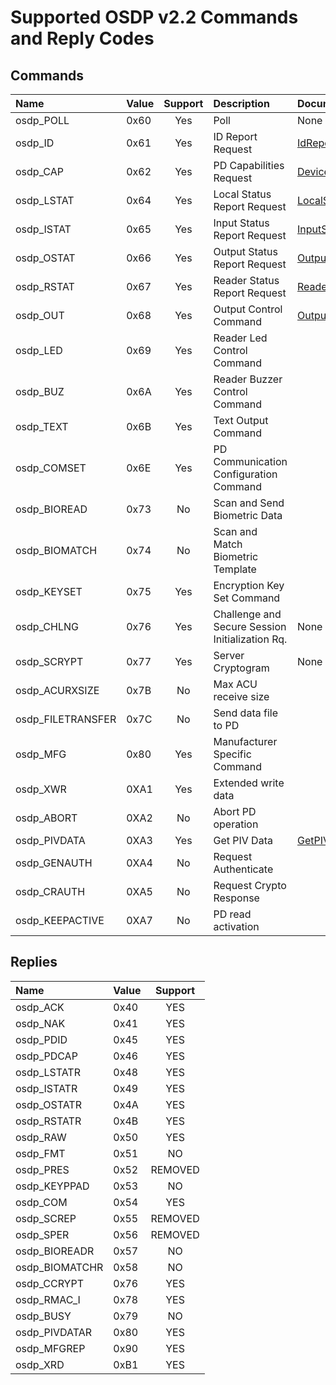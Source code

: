 # Supported OSDP v2.2 Commands and Reply Codes

## Commands
| Name | Value | Support | Description | Documentation |
|:-----|:------|:-------:|:------------|:--------------|
| osdp_POLL         | 0x60 | Yes | Poll | None |
| osdp_ID           | 0x61 | Yes | ID Report Request | [IdReport](https://bytedreamer.github.io/OSDP.Net/html/html/M-OSDP.Net.ControlPanel.IdReport.htm) |
| osdp_CAP          | 0x62 | Yes | PD Capabilities Request | [DeviceCapabilities](https://bytedreamer.github.io/OSDP.Net/html/html/M-OSDP.Net.ControlPanel.DeviceCapabilities.htm) |
| osdp_LSTAT        | 0x64 | Yes | Local Status Report Request | [LocalStatus](https://bytedreamer.github.io/OSDP.Net/html/html/M-OSDP.Net.ControlPanel.LocalStatus.htm) |
| osdp_ISTAT        | 0x65 | Yes | Input Status Report Request | [InputStatus](https://bytedreamer.github.io/OSDP.Net/html/html/M-OSDP.Net.ControlPanel.InputStatus.htm) |
| osdp_OSTAT        | 0x66 | Yes | Output Status Report Request | [OutputStatus](https://bytedreamer.github.io/OSDP.Net/html/html/M-OSDP.Net.ControlPanel.OutputStatus.htm) |
| osdp_RSTAT        | 0x67 | Yes | Reader Status Report Request | [ReaderStatus](https://bytedreamer.github.io/OSDP.Net/html/html/M-OSDP.Net.ControlPanel.ReaderStatus.htm) |
| osdp_OUT          | 0x68 | Yes | Output Control Command | [OutputControl](https://bytedreamer.github.io/OSDP.Net/html/html/M-OSDP.Net.ControlPanel.OutputControl.htm) |
| osdp_LED          | 0x69 | Yes | Reader Led Control Command | | 
| osdp_BUZ          | 0x6A | Yes | Reader Buzzer Control Command | |
| osdp_TEXT         | 0x6B | Yes | Text Output Command | |
| osdp_COMSET       | 0x6E | Yes | PD Communication Configuration Command | |
| osdp_BIOREAD      | 0x73 | No  | Scan and Send Biometric Data | |
| osdp_BIOMATCH     | 0x74 | No  | Scan and Match Biometric Template | |
| osdp_KEYSET       | 0x75 | Yes | Encryption Key Set Command | |
| osdp_CHLNG        | 0x76 | Yes | Challenge and Secure Session Initialization Rq. | None |
| osdp_SCRYPT       | 0x77 | Yes | Server Cryptogram | None |
| osdp_ACURXSIZE    | 0x7B | No  | Max ACU receive size | |
| osdp_FILETRANSFER | 0x7C | No  | Send data file to PD | |
| osdp_MFG          | 0x80 | Yes | Manufacturer Specific Command | |
| osdp_XWR          | 0XA1 | Yes | Extended write data | |
| osdp_ABORT        | 0XA2 | No  | Abort PD operation | |
| osdp_PIVDATA      | 0XA3 | Yes | Get PIV Data | [GetPIVData ](https://bytedreamer.github.io/OSDP.Net/html/html/M-OSDP.Net.ControlPanel.GetPIVData.htm) |
| osdp_GENAUTH      | 0XA4 | No  | Request Authenticate | |
| osdp_CRAUTH       | 0XA5 | No  | Request Crypto Response | |
| osdp_KEEPACTIVE   | 0XA7 | No  | PD read activation | |

## Replies
| Name | Value | Support |
|:-----|:------|:-------:|
| osdp_ACK      | 0x40 | YES |
| osdp_NAK      | 0x41 | YES |
| osdp_PDID     | 0x45 | YES |
| osdp_PDCAP    | 0x46 | YES |
| osdp_LSTATR   | 0x48 | YES |
| osdp_ISTATR   | 0x49 | YES |
| osdp_OSTATR   | 0x4A | YES |
| osdp_RSTATR   | 0x4B | YES |
| osdp_RAW      | 0x50 | YES |
| osdp_FMT      | 0x51 | NO  |
| osdp_PRES     | 0x52 | REMOVED |
| osdp_KEYPPAD  | 0x53 | NO  |
| osdp_COM      | 0x54 | YES |
| osdp_SCREP    | 0x55 | REMOVED |
| osdp_SPER     | 0x56 | REMOVED |
| osdp_BIOREADR | 0x57 | NO  |
| osdp_BIOMATCHR  | 0x58 | NO |
| osdp_CCRYPT   | 0x76 | YES |
| osdp_RMAC_I   | 0x78 | YES |
| osdp_BUSY     | 0x79 | NO  |
| osdp_PIVDATAR | 0x80 | YES |
| osdp_MFGREP   | 0x90 | YES  |
| osdp_XRD      | 0xB1 | YES  |
